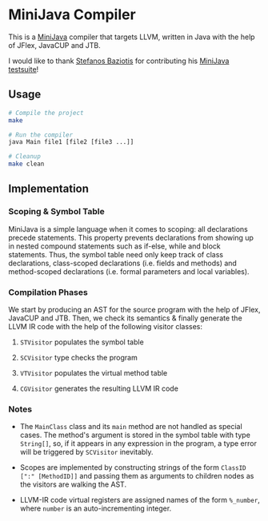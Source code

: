 # MiniJava Compiler

This is a [MiniJava](https://cgi.di.uoa.gr/~compilers/20_21/project.html#hw2) compiler that targets LLVM,
written in Java with the help of JFlex, JavaCUP and JTB.

I would like to thank [Stefanos Baziotis](https://github.com/baziotis) for contributing his [MiniJava
testsuite](https://github.com/baziotis/minijava-testsuite)!


## Usage

```bash
# Compile the project
make

# Run the compiler
java Main file1 [file2 [file3 ...]]

# Cleanup
make clean
```

## Implementation

### Scoping & Symbol Table

MiniJava is a simple language when it comes to scoping: all declarations precede statements.
This property prevents declarations from showing up in nested compound statements such as
if-else, while and block statements. Thus, the symbol table need only keep track of class
declarations, class-scoped declarations (i.e. fields and methods) and method-scoped declarations
(i.e. formal parameters and local variables).

### Compilation Phases

We start by producing an AST for the source program with the help of JFlex, JavaCUP and JTB. Then,
we check its semantics & finally generate the LLVM IR code with the help of the following visitor
classes:

1. `STVisitor` populates the symbol table

2. `SCVisitor` type checks the program

3. `VTVisitor` populates the virtual method table

4. `CGVisitor` generates the resulting LLVM IR code

### Notes

- The `MainClass` class and its `main` method are not handled as special cases. The method's
argument is stored in the symbol table with type `String[]`, so, if it appears in any
expression in the program, a type error will be triggered by `SCVisitor` inevitably.

- Scopes are implemented by constructing strings of the form `ClassID [":" [MethodID]]` and passing
them as arguments to children nodes as the visitors are walking the AST. 

- LLVM-IR code virtual registers are assigned names of the form `%_number`, where `number` is an
auto-incrementing integer.
